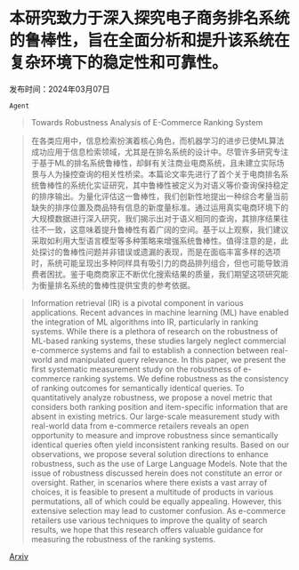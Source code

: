 # 本研究致力于深入探究电子商务排名系统的鲁棒性，旨在全面分析和提升该系统在复杂环境下的稳定性和可靠性。

发布时间：2024年03月07日

`Agent`

> Towards Robustness Analysis of E-Commerce Ranking System

> 在各类应用中，信息检索扮演着核心角色，而机器学习的进步已使ML算法成功应用于信息检索领域，尤其是在排名系统的设计中。尽管许多研究专注于基于ML的排名系统鲁棒性，却鲜有关注商业电商系统，且未建立实际场景与人为操控查询的相关性桥梁。本篇论文率先进行了首个关于电商排名系统鲁棒性的系统化实证研究，其中鲁棒性被定义为对语义等价查询保持稳定的排序输出。为量化评估这一鲁棒性，我们创新性地提出一种综合考量当前缺失的排序位置及商品特有信息的新度量标准。通过运用真实电商环境下的大规模数据进行深入研究，我们揭示出对于语义相同的查询，其排序结果往往不一致，这意味着提升鲁棒性有着广阔的空间。基于以上观察，我们建议采取如利用大型语言模型等多种策略来增强系统鲁棒性。值得注意的是，此处探讨的鲁棒性问题并非错误或遗漏的表现，而是在面临丰富多样的选项时，系统可能呈现出多种同样具有吸引力的商品排列组合，但也可能导致消费者困扰。鉴于电商商家正不断优化搜索结果的质量，我们期望这项研究能为衡量排名系统的鲁棒性提供宝贵的参考依据。

> Information retrieval (IR) is a pivotal component in various applications. Recent advances in machine learning (ML) have enabled the integration of ML algorithms into IR, particularly in ranking systems. While there is a plethora of research on the robustness of ML-based ranking systems, these studies largely neglect commercial e-commerce systems and fail to establish a connection between real-world and manipulated query relevance. In this paper, we present the first systematic measurement study on the robustness of e-commerce ranking systems. We define robustness as the consistency of ranking outcomes for semantically identical queries. To quantitatively analyze robustness, we propose a novel metric that considers both ranking position and item-specific information that are absent in existing metrics. Our large-scale measurement study with real-world data from e-commerce retailers reveals an open opportunity to measure and improve robustness since semantically identical queries often yield inconsistent ranking results. Based on our observations, we propose several solution directions to enhance robustness, such as the use of Large Language Models. Note that the issue of robustness discussed herein does not constitute an error or oversight. Rather, in scenarios where there exists a vast array of choices, it is feasible to present a multitude of products in various permutations, all of which could be equally appealing. However, this extensive selection may lead to customer confusion. As e-commerce retailers use various techniques to improve the quality of search results, we hope that this research offers valuable guidance for measuring the robustness of the ranking systems.

[Arxiv](https://arxiv.org/abs/2403.04257)